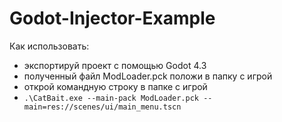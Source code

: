 ﻿# Godot-Injector-Example

Как использовать:
- экспортируй проект с помощью Godot 4.3
- полученный файл ModLoader.pck положи в папку с игрой
- открой командную строку в папке с игрой
- `.\CatBait.exe --main-pack ModLoader.pck --main=res://scenes/ui/main_menu.tscn`
